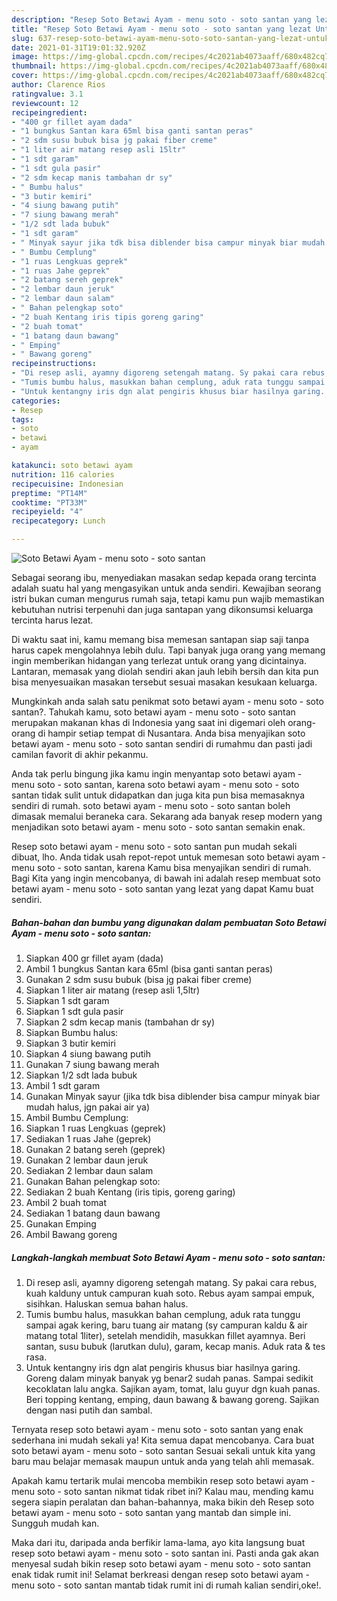 ```yaml
---
description: "Resep Soto Betawi Ayam - menu soto - soto santan yang lezat Untuk Jualan"
title: "Resep Soto Betawi Ayam - menu soto - soto santan yang lezat Untuk Jualan"
slug: 637-resep-soto-betawi-ayam-menu-soto-soto-santan-yang-lezat-untuk-jualan
date: 2021-01-31T19:01:32.920Z
image: https://img-global.cpcdn.com/recipes/4c2021ab4073aaff/680x482cq70/soto-betawi-ayam-menu-soto-soto-santan-foto-resep-utama.jpg
thumbnail: https://img-global.cpcdn.com/recipes/4c2021ab4073aaff/680x482cq70/soto-betawi-ayam-menu-soto-soto-santan-foto-resep-utama.jpg
cover: https://img-global.cpcdn.com/recipes/4c2021ab4073aaff/680x482cq70/soto-betawi-ayam-menu-soto-soto-santan-foto-resep-utama.jpg
author: Clarence Rios
ratingvalue: 3.1
reviewcount: 12
recipeingredient:
- "400 gr fillet ayam dada"
- "1 bungkus Santan kara 65ml bisa ganti santan peras"
- "2 sdm susu bubuk bisa jg pakai fiber creme"
- "1 liter air matang resep asli 15ltr"
- "1 sdt garam"
- "1 sdt gula pasir"
- "2 sdm kecap manis tambahan dr sy"
- " Bumbu halus"
- "3 butir kemiri"
- "4 siung bawang putih"
- "7 siung bawang merah"
- "1/2 sdt lada bubuk"
- "1 sdt garam"
- " Minyak sayur jika tdk bisa diblender bisa campur minyak biar mudah halus jgn pakai air ya"
- " Bumbu Cemplung"
- "1 ruas Lengkuas geprek"
- "1 ruas Jahe geprek"
- "2 batang sereh geprek"
- "2 lembar daun jeruk"
- "2 lembar daun salam"
- " Bahan pelengkap soto"
- "2 buah Kentang iris tipis goreng garing"
- "2 buah tomat"
- "1 batang daun bawang"
- " Emping"
- " Bawang goreng"
recipeinstructions:
- "Di resep asli, ayamny digoreng setengah matang. Sy pakai cara rebus, kuah kalduny untuk campuran kuah soto. Rebus ayam sampai empuk, sisihkan. Haluskan semua bahan halus."
- "Tumis bumbu halus, masukkan bahan cemplung, aduk rata tunggu sampai agak kering, baru tuang air matang (sy campuran kaldu &amp; air matang total 1liter), setelah mendidih, masukkan fillet ayamnya. Beri santan, susu bubuk (larutkan dulu), garam, kecap manis. Aduk rata &amp; tes rasa."
- "Untuk kentangny iris dgn alat pengiris khusus biar hasilnya garing. Goreng dalam minyak banyak yg benar2 sudah panas. Sampai sedikit kecoklatan lalu angka. Sajikan ayam, tomat, lalu guyur dgn kuah panas. Beri topping kentang, emping, daun bawang &amp; bawang goreng. Sajikan dengan nasi putih dan sambal."
categories:
- Resep
tags:
- soto
- betawi
- ayam

katakunci: soto betawi ayam 
nutrition: 116 calories
recipecuisine: Indonesian
preptime: "PT14M"
cooktime: "PT33M"
recipeyield: "4"
recipecategory: Lunch

---
```



![Soto Betawi Ayam - menu soto - soto santan](https://img-global.cpcdn.com/recipes/4c2021ab4073aaff/680x482cq70/soto-betawi-ayam-menu-soto-soto-santan-foto-resep-utama.jpg)

Sebagai seorang ibu, menyediakan masakan sedap kepada orang tercinta adalah suatu hal yang mengasyikan untuk anda sendiri. Kewajiban seorang istri bukan cuman mengurus rumah saja, tetapi kamu pun wajib memastikan kebutuhan nutrisi terpenuhi dan juga santapan yang dikonsumsi keluarga tercinta harus lezat.

Di waktu  saat ini, kamu memang bisa memesan santapan siap saji tanpa harus capek mengolahnya lebih dulu. Tapi banyak juga orang yang memang ingin memberikan hidangan yang terlezat untuk orang yang dicintainya. Lantaran, memasak yang diolah sendiri akan jauh lebih bersih dan kita pun bisa menyesuaikan masakan tersebut sesuai masakan kesukaan keluarga. 



Mungkinkah anda salah satu penikmat soto betawi ayam - menu soto - soto santan?. Tahukah kamu, soto betawi ayam - menu soto - soto santan merupakan makanan khas di Indonesia yang saat ini digemari oleh orang-orang di hampir setiap tempat di Nusantara. Anda bisa menyajikan soto betawi ayam - menu soto - soto santan sendiri di rumahmu dan pasti jadi camilan favorit di akhir pekanmu.

Anda tak perlu bingung jika kamu ingin menyantap soto betawi ayam - menu soto - soto santan, karena soto betawi ayam - menu soto - soto santan tidak sulit untuk didapatkan dan juga kita pun bisa memasaknya sendiri di rumah. soto betawi ayam - menu soto - soto santan boleh dimasak memalui beraneka cara. Sekarang ada banyak resep modern yang menjadikan soto betawi ayam - menu soto - soto santan semakin enak.

Resep soto betawi ayam - menu soto - soto santan pun mudah sekali dibuat, lho. Anda tidak usah repot-repot untuk memesan soto betawi ayam - menu soto - soto santan, karena Kamu bisa menyajikan sendiri di rumah. Bagi Kita yang ingin mencobanya, di bawah ini adalah resep membuat soto betawi ayam - menu soto - soto santan yang lezat yang dapat Kamu buat sendiri.

<!--inarticleads1-->

##### Bahan-bahan dan bumbu yang digunakan dalam pembuatan Soto Betawi Ayam - menu soto - soto santan:

1. Siapkan 400 gr fillet ayam (dada)
1. Ambil 1 bungkus Santan kara 65ml (bisa ganti santan peras)
1. Gunakan 2 sdm susu bubuk (bisa jg pakai fiber creme)
1. Siapkan 1 liter air matang (resep asli 1,5ltr)
1. Siapkan 1 sdt garam
1. Siapkan 1 sdt gula pasir
1. Siapkan 2 sdm kecap manis (tambahan dr sy)
1. Siapkan  Bumbu halus:
1. Siapkan 3 butir kemiri
1. Siapkan 4 siung bawang putih
1. Gunakan 7 siung bawang merah
1. Siapkan 1/2 sdt lada bubuk
1. Ambil 1 sdt garam
1. Gunakan  Minyak sayur (jika tdk bisa diblender bisa campur minyak biar mudah halus, jgn pakai air ya)
1. Ambil  Bumbu Cemplung:
1. Siapkan 1 ruas Lengkuas (geprek)
1. Sediakan 1 ruas Jahe (geprek)
1. Gunakan 2 batang sereh (geprek)
1. Gunakan 2 lembar daun jeruk
1. Sediakan 2 lembar daun salam
1. Gunakan  Bahan pelengkap soto:
1. Sediakan 2 buah Kentang (iris tipis, goreng garing)
1. Ambil 2 buah tomat
1. Sediakan 1 batang daun bawang
1. Gunakan  Emping
1. Ambil  Bawang goreng




<!--inarticleads2-->

##### Langkah-langkah membuat Soto Betawi Ayam - menu soto - soto santan:

1. Di resep asli, ayamny digoreng setengah matang. Sy pakai cara rebus, kuah kalduny untuk campuran kuah soto. Rebus ayam sampai empuk, sisihkan. Haluskan semua bahan halus.
1. Tumis bumbu halus, masukkan bahan cemplung, aduk rata tunggu sampai agak kering, baru tuang air matang (sy campuran kaldu &amp; air matang total 1liter), setelah mendidih, masukkan fillet ayamnya. Beri santan, susu bubuk (larutkan dulu), garam, kecap manis. Aduk rata &amp; tes rasa.
1. Untuk kentangny iris dgn alat pengiris khusus biar hasilnya garing. Goreng dalam minyak banyak yg benar2 sudah panas. Sampai sedikit kecoklatan lalu angka. Sajikan ayam, tomat, lalu guyur dgn kuah panas. Beri topping kentang, emping, daun bawang &amp; bawang goreng. Sajikan dengan nasi putih dan sambal.




Ternyata resep soto betawi ayam - menu soto - soto santan yang enak sederhana ini mudah sekali ya! Kita semua dapat mencobanya. Cara buat soto betawi ayam - menu soto - soto santan Sesuai sekali untuk kita yang baru mau belajar memasak maupun untuk anda yang telah ahli memasak.

Apakah kamu tertarik mulai mencoba membikin resep soto betawi ayam - menu soto - soto santan nikmat tidak ribet ini? Kalau mau, mending kamu segera siapin peralatan dan bahan-bahannya, maka bikin deh Resep soto betawi ayam - menu soto - soto santan yang mantab dan simple ini. Sungguh mudah kan. 

Maka dari itu, daripada anda berfikir lama-lama, ayo kita langsung buat resep soto betawi ayam - menu soto - soto santan ini. Pasti anda gak akan menyesal sudah bikin resep soto betawi ayam - menu soto - soto santan enak tidak rumit ini! Selamat berkreasi dengan resep soto betawi ayam - menu soto - soto santan mantab tidak rumit ini di rumah kalian sendiri,oke!.

